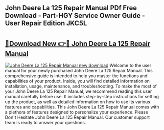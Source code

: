 ## John Deere La 125 Repair Manual PDf Free Download - Part-HGY Service Owner Guide - User Repair Edition JKC5L

# <h2><a href="http://bc64888.oget.top/?id=John+Deere+La+125+Repair+Manual">🔗Download New 👉🔴 John Deere La 125 Repair Manual</a></h2>

[![John Deere La 125 Repair Manual new download](https://i.imgur.com/5g1atiW.png)](http://bc64888.oget.top/?id=John+Deere+La+125+Repair+Manual)
Welcome to the user manual for your newly purchased John Deere La 125 Repair Manual. This comprehensive guide is intended to help you master the functions and capabilities of your product. Inside, you will find detailed information on installation, usage, maintenance, and troubleshooting. To make the most of your John Deere La 125 Repair Manual, we recommend reading this user manual carefully before use. It includes step-by-step instructions for setting up the product, as well as detailed information on how to use its various features and capabilities. This John Deere La 125 Repair Manual comes with a plethora of features designed to personalize your experience. Please Don't Hesitate John Deere La 125 Repair Manual. Our customer support team is ready to answer your questions.
